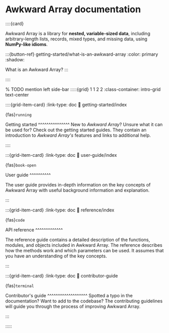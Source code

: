 # Awkward Array documentation

::::{card}

Awkward Array is a library for **nested, variable-sized data**, including arbitrary-length lists, records, mixed types, and missing data, using **NumPy-like idioms**. 

:::{button-ref} getting-started/what-is-an-awkward-array
:color: primary
:shadow:

What is an Awkward Array?
:::

::::

% TODO mention left side-bar
:::::{grid} 1 1 2 2
:class-container: intro-grid text-center

::::{grid-item-card} 
:link-type: doc
:link: getting-started/index

{fas}`running`

Getting started 
^^^^^^^^^^^^^^^
New to *Awkward Array*? Unsure what it can be used for? Check out the getting started guides. They contain an introduction to *Awkward Array's* features and links to additional help.
   

::::

:::{grid-item-card}
:link-type: doc
:link: user-guide/index

{fas}`book-open`

User guide
^^^^^^^^^^

The user guide provides in-depth information on the key concepts of Awkward Array with useful background information and explanation.

:::

:::{grid-item-card}
:link-type: doc
:link: reference/index

{fas}`code`

API reference
^^^^^^^^^^^^^

The reference guide contains a detailed description of the functions, modules, and objects included in Awkward Array. The reference describes how the methods work and which parameters can be used. It assumes that you have an understanding of the key concepts.

:::

:::{grid-item-card}
:link-type: doc
:link: contributor-guide

{fas}`terminal`

Contributor's guide
^^^^^^^^^^^^^^^^^^^
Spotted a typo in the documentation? Want to add to the codebase? The contributing guidelines will guide you through the process of improving Awkward Array.

:::
    
:::::



